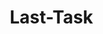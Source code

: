 # Last-Task
<!DOCTYPE html>
<html lang="en">
<head>
    <meta charset="UTF-8">
    <meta name="viewport" content="width=device-width, initial-scale=1.0">
    <title>Checkout</title>
    <style>
        /* Base styles */
        * {
            box-sizing: border-box;
            margin: 0;
            padding: 0;
        }

        body {
            font-family: -apple-system, BlinkMacSystemFont, 'Segoe UI', Roboto, sans-serif;
            line-height: 1.6;
            color: #333;
            background-color: #f5f5f5;
        }

        .container {
            max-width: 1200px;
            margin: 0 auto;
            padding: 20px;
        }

        .checkout-grid {
            display: grid;
            grid-template-columns: 1fr;
            gap: 20px;
        }

        @media (min-width: 768px) {
            .checkout-grid {
                grid-template-columns: 2fr 1fr;
            }
        }

        /* Card styles */
        .card {
            background: white;
            border-radius: 8px;
            padding: 20px;
            box-shadow: 0 2px 4px rgba(0,0,0,0.1);
        }

        /* Form styles */
        .form-group {
            margin-bottom: 1rem;
        }

        .form-label {
            display: block;
            margin-bottom: 0.5rem;
            font-weight: 500;
        }

        .form-input {
            width: 100%;
            padding: 0.75rem;
            border: 1px solid #ddd;
            border-radius: 4px;
            font-size: 1rem;
        }

        .form-input:focus {
            outline: none;
            border-color: #4A90E2;
            box-shadow: 0 0 0 2px rgba(74,144,226,0.2);
        }

        .error {
            color: #dc3545;
            font-size: 0.875rem;
            margin-top: 0.25rem;
        }

        /* Product list styles */
        .product-list {
            list-style: none;
        }

        .product-item {
            display: grid;
            grid-template-columns: 80px 1fr auto;
            gap: 1rem;
            padding: 1rem 0;
            border-bottom: 1px solid #eee;
        }

        .product-image {
            width: 80px;
            height: 80px;
            object-fit: cover;
            border-radius: 4px;
        }

        /* Payment methods */
        .payment-methods {
            display: flex;
            gap: 1rem;
            margin-bottom: 1rem;
        }

        .payment-method {
            flex: 1;
            padding: 1rem;
            border: 1px solid #ddd;
            border-radius: 4px;
            cursor: pointer;
            text-align: center;
        }

        .payment-method.selected {
            border-color: #4A90E2;
            background-color: rgba(74,144,226,0.1);
        }

        /* Button styles */
        .btn {
            display: inline-block;
            padding: 0.75rem 1.5rem;
            border: none;
            border-radius: 4px;
            font-size: 1rem;
            font-weight: 500;
            cursor: pointer;
            text-align: center;
            transition: all 0.2s;
        }

        .btn-primary {
            background-color: #4A90E2;
            color: white;
        }

        .btn-primary:hover {
            background-color: #357ABD;
        }
    </style>
</head>
<body>
    <div class="container">
        <div class="checkout-grid">
            <div class="checkout-main">
                <div class="card">
                    <h2>Shipping Information</h2>
                    <form id="shipping-form">
                        <div class="form-group">
                            <label class="form-label" for="name">Full Name</label>
                            <input type="text" id="name" class="form-input" required>
                        </div>
                        <div class="form-group">
                            <label class="form-label" for="address">Address</label>
                            <input type="text" id="address" class="form-input" required>
                        </div>
                        <div class="form-group">
                            <label class="form-label" for="phone">Phone Number</label>
                            <input type="tel" id="phone" class="form-input" required>
                        </div>
                        <div class="form-group">
                            <label class="form-label" for="city">City</label>
                            <input type="text" id="city" class="form-input" required>
                        </div>
                        <div class="form-group">
                            <label class="form-label" for="zip">ZIP Code</label>
                            <input type="text" id="zip" class="form-input" required>
                        </div>
                    </form>
                </div>

                <div class="card">
                    <h2>Payment Method</h2>
                    <div class="payment-methods">
                        <div class="payment-method" data-method="card">
                            <img src="/api/placeholder/32/32" alt="Credit Card">
                            <div>Credit Card</div>
                        </div>
                        <div class="payment-method" data-method="paypal">
                            <img src="/api/placeholder/32/32" alt="PayPal">
                            <div>PayPal</div>
                        </div>
                        <div class="payment-method" data-method="cod">
                            <img src="/api/placeholder/32/32" alt="Cash on Delivery">
                            <div>Cash on Delivery</div>
                        </div>
                    </div>
                    <div id="payment-details"></div>
                </div>
            </div>

            <div class="checkout-sidebar">
                <div class="card">
                    <h2>Order Summary</h2>
                    <ul class="product-list" id="order-items">
                        <!-- Products will be dynamically inserted here -->
                    </ul>
                    <div class="total">
                        <h3>Total: <span id="order-total">$0.00</span></h3>
                    </div>
                    <button class="btn btn-primary" style="width: 100%; margin-top: 1rem;">Complete Order</button>
                </div>
            </div>
        </div>
    </div>

    <script>
        // Sample product data
        const products = [
            { id: 1, name: 'Product 1', price: 29.99, quantity: 1, image: '/api/placeholder/80/80' },
            { id: 2, name: 'Product 2', price: 39.99, quantity: 2, image: '/api/placeholder/80/80' }
        ];

        // Render order summary
        function renderOrderSummary() {
            const orderList = document.getElementById('order-items');
            orderList.innerHTML = products.map(product => `
                <li class="product-item">
                    <img src="${product.image}" alt="${product.name}" class="product-image">
                    <div>
                        <h3>${product.name}</h3>
                        <p>Quantity: ${product.quantity}</p>
                    </div>
                    <div>$${(product.price * product.quantity).toFixed(2)}</div>
                </li>
            `).join('');

            const total = products.reduce((sum, product) => sum + (product.price * product.quantity), 0);
            document.getElementById('order-total').textContent = `$${total.toFixed(2)}`;
        }

        // Form validation
        function validateForm() {
            const form = document.getElementById('shipping-form');
            const inputs = form.querySelectorAll('input');
            
            inputs.forEach(input => {
                input.addEventListener('blur', () => {
                    if (!input.value) {
                        input.classList.add('error');
                        if (!input.nextElementSibling?.classList.contains('error')) {
                            const error = document.createElement('div');
                            error.className = 'error';
                            error.textContent = 'This field is required';
                            input.parentNode.appendChild(error);
                        }
                    } else {
                        input.classList.remove('error');
                        const error = input.nextElementSibling;
                        if (error?.classList.contains('error')) {
                            error.remove();
                        }
                    }
                });
            });
        }

        // Payment method selection
        function initializePaymentMethods() {
            const methods = document.querySelectorAll('.payment-method');
            const detailsContainer = document.getElementById('payment-details');

            methods.forEach(method => {
                method.addEventListener('click', () => {
                    methods.forEach(m => m.classList.remove('selected'));
                    method.classList.add('selected');

                    // Show relevant payment details form
                    const paymentType = method.dataset.method;
                    if (paymentType === 'card') {
                        detailsContainer.innerHTML = `
                            <div class="form-group">
                                <label class="form-label">Card Number</label>
                                <input type="text" class="form-input" placeholder="1234 5678 9012 3456">
                            </div>
                            <div class="form-group">
                                <label class="form-label">Expiry Date</label>
                                <input type="text" class="form-input" placeholder="MM/YY">
                            </div>
                            <div class="form-group">
                                <label class="form-label">CVV</label>
                                <input type="text" class="form-input" placeholder="123">
                            </div>
                        `;
                    } else {
                        detailsContainer.innerHTML = '';
                    }
                });
            });
        }

        // Initialize
        document.addEventListener('DOMContentLoaded', () => {
            renderOrderSummary();
            validateForm();
            initializePaymentMethods();
        });
    </script>
</body>
</html>
